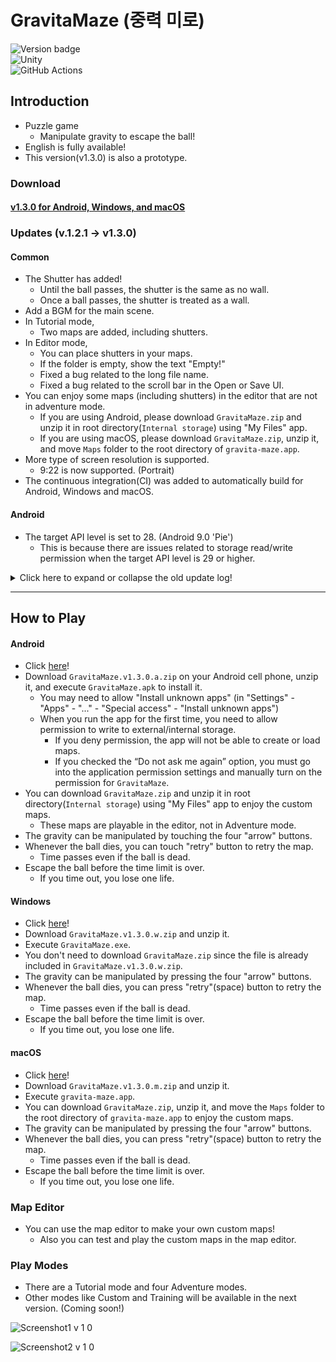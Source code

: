 # GravitaMaze (중력 미로)
![Version badge](https://img.shields.io/badge/version-1.3.0-green.svg)  
![Unity](https://img.shields.io/badge/unity-%23000000.svg?style=for-the-badge&logo=unity&logoColor=white)  
![GitHub Actions](https://img.shields.io/badge/github%20actions-%232671E5.svg?style=for-the-badge&logo=githubactions&logoColor=white)

## Introduction
* Puzzle game
  * Manipulate gravity to escape the ball!
* English is fully available!
* This version(v1.3.0) is also a prototype.

### Download
#### [v1.3.0 for Android, Windows, and macOS](https://github.com/salt26/gravita-maze/releases/tag/v1.3.0)

### Updates (v.1.2.1 -> v1.3.0)
#### Common
* The Shutter has added!
  * Until the ball passes, the shutter is the same as no wall.
  * Once a ball passes, the shutter is treated as a wall.
* Add a BGM for the main scene. 
* In Tutorial mode,
  * Two maps are added, including shutters.
* In Editor mode,
  * You can place shutters in your maps.
  * If the folder is empty, show the text "Empty!"
  * Fixed a bug related to the long file name.
  * Fixed a bug related to the scroll bar in the Open or Save UI.
* You can enjoy some maps (including shutters) in the editor that are not in adventure mode.
  * If you are using Android, please download `GravitaMaze.zip` and unzip it in root directory(`Internal storage`) using "My Files" app.
  * If you are using macOS, please  download `GravitaMaze.zip`, unzip it, and move `Maps` folder to the root directory of `gravita-maze.app`.
* More type of screen resolution is supported.
  * 9:22 is now supported. (Portrait)
* The continuous integration(CI) was added to automatically build for Android, Windows and macOS.

#### Android
* The target API level is set to 28. (Android 9.0 'Pie')
  * This is because there are issues related to storage read/write permission when the target API level is 29 or higher.

<details>
<summary>Click here to expand or collapse the old update log!</summary>

### Updates (v.1.1.0 -> v.1.2.1)
#### Common
* In Tutorial mode,
  * The progress is displayed.
  * You can pause and resume the game.
  * When you leave or complete the game, the results window is displayed.
* In Adventure mode,
  * Huge scale of map balance patch is done.
    * Easy: 5 lives, 10 maps to escape, more easier than before!
    * Normal: 5 lives, 10 maps to escape, a little easier than before.
    * Hard: 7 lives, 10 maps to escape
    * Insane: 10 lives, 10 maps to escape, more harder than before!
  * The remaining life and progress are displayed.
  * You can pause and resume the game.
  * When you leave or complete the game, the results window is displayed.
* You can enjoy some maps in the editor that are not in adventure mode.
  * If you are using Android, please download `GravitaMaze.zip` and unzip it in root directory(`Internal storage`) using "My Files" app.
* Many types of screen resolution are supported.
  * 9:16, 9:18, 9:18.5, 9:19, 9:19.5, 9:20, 9:20.5, 9:21 are supported. (Portrait)
  * 3:4 is not supported.

#### Android
* You can press the Back key to press the Pause button in Tutorial and Adventure mode.

#### Windows
* You can press the Enter key to press the Next button in Tutorial and Adventure mode.
* You can press the Esc key to press the Pause button in Tutorial and Adventure mode.

#### macOS
* You can press the Enter key to press the Next button in Tutorial and Adventure mode.
* You can press the Esc key to press the Pause button in Tutorial and Adventure mode.
</details>

---

## How to Play
#### Android
* Click [here](https://github.com/salt26/gravita-maze/releases/tag/v1.3.0)!
* Download `GravitaMaze.v1.3.0.a.zip` on your Android cell phone, unzip it, and execute `GravitaMaze.apk` to install it.
  * You may need to allow "Install unknown apps" (in "Settings" - "Apps" - "..." - "Special access" - "Install unknown apps")
  * When you run the app for the first time, you need to allow permission to write to external/internal storage.
    * If you deny permission, the app will not be able to create or load maps.
    * If you checked the “Do not ask me again” option, you must go into the application permission settings and manually turn on the permission for `GravitaMaze`.
* You can download `GravitaMaze.zip` and unzip it in root directory(`Internal storage`) using "My Files" app to enjoy the custom maps.
  * These maps are playable in the editor, not in Adventure mode.
* The gravity can be manipulated by touching the four "arrow" buttons.
* Whenever the ball dies, you can touch "retry" button to retry the map.
  * Time passes even if the ball is dead.
* Escape the ball before the time limit is over.
  * If you time out, you lose one life.

#### Windows
* Click [here](https://github.com/salt26/gravita-maze/releases/tag/v1.3.0)!
* Download `GravitaMaze.v1.3.0.w.zip` and unzip it.
* Execute `GravitaMaze.exe`.
* You don't need to download `GravitaMaze.zip` since the file is already included in `GravitaMaze.v1.3.0.w.zip`.
* The gravity can be manipulated by pressing the four "arrow" buttons.
* Whenever the ball dies, you can press "retry"(space) button to retry the map.
  * Time passes even if the ball is dead.
* Escape the ball before the time limit is over.
  * If you time out, you lose one life.

#### macOS
* Click [here](https://github.com/salt26/gravita-maze/releases/tag/v1.3.0)!
* Download `GravitaMaze.v1.3.0.m.zip` and unzip it.
* Execute `gravita-maze.app`.
* You can download `GravitaMaze.zip`, unzip it, and move the `Maps` folder to the root directory of `gravita-maze.app` to enjoy the custom maps.
* The gravity can be manipulated by pressing the four "arrow" buttons.
* Whenever the ball dies, you can press "retry"(space) button to retry the map.
  * Time passes even if the ball is dead.
* Escape the ball before the time limit is over.
  * If you time out, you lose one life.

### Map Editor
* You can use the map editor to make your own custom maps!
  * Also you can test and play the custom maps in the map editor.

### Play Modes
* There are a Tutorial mode and four Adventure modes.
* Other modes like Custom and Training will be available in the next version. (Coming soon!)

![Screenshot1 v 1 0](https://user-images.githubusercontent.com/26455238/179261160-ba8ea0f6-48ef-4297-9702-7be6e540e8d0.png)

![Screenshot2 v 1 0](https://user-images.githubusercontent.com/26455238/179261180-48339cf5-bdaf-424b-8cbf-0bc3d513ac15.png)
